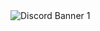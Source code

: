 <img src="https://discordapp.com/api/guilds/1047111184064716861/widget.png?style=banner1" alt="Discord Banner 1"/>

